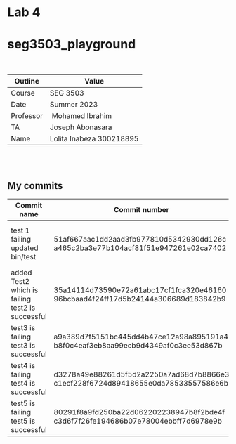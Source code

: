 # Lab 4
# seg3503_playground
 

| Outline | Value |
| --- | --- |
| Course | SEG 3503 |
| Date | Summer 2023 |
| Professor | Mohamed Ibrahim |
| TA | Joseph Abonasara  |
| Name | Lolita Inabeza 300218895|

<br>
<br>

## My commits

| Commit name | Commit number | Commit description |
| --- | --- | --- |
| test 1 failing <br> updated bin/test| 51af667aac1dd2aad3fb977810d5342930dd126c <br> a465c2ba3e77b104acf81f51e947261e02ca7402 | Fail <br> ![test1 fail](Photo/test1Fail.png) <br> Pass <br> ![test1 success](Photo/test1success.png)|
| added Test2 which is failing  <br> test2 is successful | 35a14114d73590e72a61abc17cf1fca320e46160 <br> 96bcbaad4f24ff17d5b24144a306689d183842b9 | ![test2 fail](Photo/test2Fail.png) <br> Pass <br> ![test2 success](Photo/test2success.png)|
| test3 is failing <br> test3 is successful | a9a389d7f5151bc445dd4b47ce12a98a895191a4 <br> b8f0c4eaf3eb8aa99ecb9d4349af0c3ee53d867b | ![test3 fail](Photo/test3Fail.png) <br> Pass <br> ![test3 success](Photo/test3success.png) |
| test4 is failing <br> test4 is successful | d3278a49e88261d5f5d2a2250a7ad68d7b8866e3 <br> c1ecf228f6724d89418655e0da78533557586e6b | ![test4 fail](Photo/test4fail.png) <br> Pass <br> ![test4 success](Photo/test4success.png) |
| test5 is failing <br> test5 is successful | 80291f8a9fd250ba22d062202238947b8f2bde4f <br> c3d6f7f26fe194686b07e78004ebbff7d6978e9b | ![test5 fail](Photo/test5Fail.png) <br> Pass <br> ![test5 success](Photo/test5success.png) |


